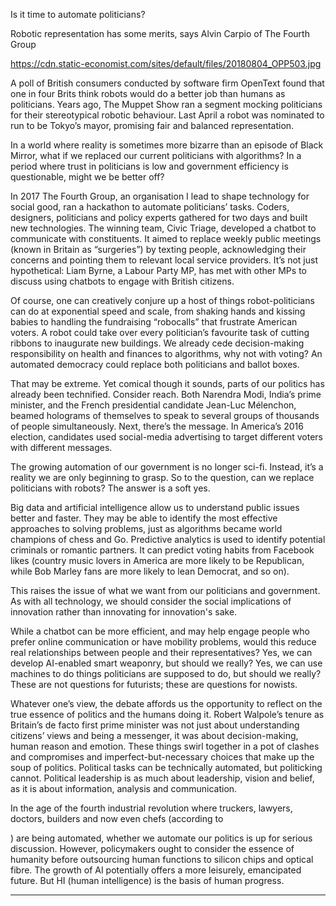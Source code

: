 Is it time to automate politicians?

Robotic representation has some merits, says Alvin Carpio of The Fourth Group

https://cdn.static-economist.com/sites/default/files/20180804_OPP503.jpg

A poll of British consumers conducted by software firm OpenText found that one in four Brits think robots would do a better job than humans as politicians. Years ago, The Muppet Show ran a segment mocking politicians for their stereotypical robotic behaviour. Last April a robot was nominated to run to be Tokyo’s mayor, promising fair and balanced representation.

In a world where reality is sometimes more bizarre than an episode of Black Mirror, what if we replaced our current politicians with algorithms? In a period where trust in politicians is low and government efficiency is questionable, might we be better off?

In 2017 The Fourth Group, an organisation I lead to shape technology for social good, ran a hackathon to automate politicians’ tasks. Coders, designers, politicians and policy experts gathered for two days and built new technologies. The winning team, Civic Triage, developed a chatbot to communicate with constituents. It aimed to replace weekly public meetings (known in Britain as “surgeries”) by texting people, acknowledging their concerns and pointing them to relevant local service providers. It’s not just hypothetical: Liam Byrne, a Labour Party MP, has met with other MPs to discuss using chatbots to engage with British citizens.

Of course, one can creatively conjure up a host of things robot-politicians can do at exponential speed and scale, from shaking hands and kissing babies to handling the fundraising “robocalls” that frustrate American voters. A robot could take over every politician’s favourite task of cutting ribbons to inaugurate new buildings. We already cede decision-making responsibility on health and finances to algorithms, why not with voting? An automated democracy could replace both politicians and ballot boxes.

That may be extreme. Yet comical though it sounds, parts of our politics has already been technified. Consider reach. Both Narendra Modi, India’s prime minister, and the French presidential candidate Jean-Luc Mélenchon, beamed holograms of themselves to speak to several groups of thousands of people simultaneously. Next, there’s the message. In America’s 2016 election, candidates used social-media advertising to target different voters with different messages.

The growing automation of our government is no longer sci-fi. Instead, it’s a reality we are only beginning to grasp. So to the question, can we replace politicians with robots? The answer is a soft yes.

Big data and artificial intelligence allow us to understand public issues better and faster. They may be able to identify the most effective approaches to solving problems, just as algorithms became world champions of chess and Go. Predictive analytics is used to identify potential criminals or romantic partners. It can predict voting habits from Facebook likes (country music lovers in America are more likely to be Republican, while Bob Marley fans are more likely to lean Democrat, and so on). 

This raises the issue of what we want from our politicians and government. As with all technology, we should consider the social implications of innovation rather than innovating for innovation's sake. 

While a chatbot can be more efficient, and may help engage people who prefer online communication or have mobility problems, would this reduce real relationships between people and their representatives? Yes, we can develop AI-enabled smart weaponry, but should we really? Yes, we can use machines to do things politicians are supposed to do, but should we really? These are not questions for futurists; these are questions for nowists. 

Whatever one’s view, the debate affords us the opportunity to reflect on the true essence of politics and the humans doing it. Robert Walpole’s tenure as Britain’s de facto first prime minister was not just about understanding citizens’ views and being a messenger, it was about decision-making, human reason and emotion. These things swirl together in a pot of clashes and compromises and imperfect-but-necessary choices that make up the soup of politics. Political tasks can be technically automated, but politicking cannot. Political leadership is as much about leadership, vision and belief, as it is about information, analysis and communication.

In the age of the fourth industrial revolution where truckers, lawyers, doctors, builders and now even chefs (according to 

) are being automated, whether we automate our politics is up for serious discussion. However, policymakers ought to consider the essence of humanity before outsourcing human functions to silicon chips and optical fibre. The growth of AI potentially offers a more leisurely, emancipated future. But HI (human intelligence) is the basis of human progress. 

___________________